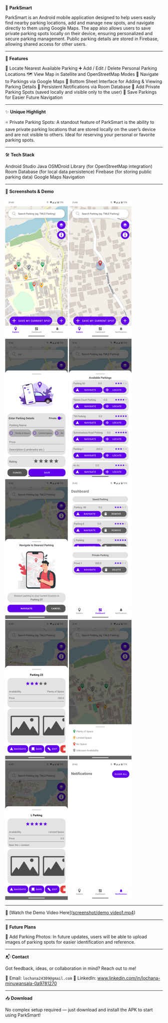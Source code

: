 🚗 **ParkSmart**

ParkSmart is an Android mobile application designed to help users easily find nearby parking locations, add and manage new spots, and navigate directly to them using Google Maps. The app also allows users to save private parking spots locally on their device, ensuring personalized and secure parking management. Public parking details are stored in Firebase, allowing shared access for other users.

---

📱 **Features**

📍 Locate Nearest Available Parking
➕ Add / Edit / Delete Personal Parking Locations
🗺️ View Map in Satellite and OpenStreetMap Modes
🧭 Navigate to Parkings via Google Maps
📝 Bottom Sheet Interface for Adding & Viewing Parking Details
🔔 Persistent Notifications via Room Database
🔐 Add Private Parking Spots (saved locally and visible only to the user)
📌 Save Parkings for Easier Future Navigation

---

✨ **Unique Highlight**

⭐ Private Parking Spots:
A standout feature of ParkSmart is the ability to save private parking locations that are stored locally on the user’s device and are not visible to others. Ideal for reserving your personal or favorite parking spots.

---

🛠️ **Tech Stack**

 Android Studio
 Java
 OSMDroid Library (for OpenStreetMap integration)
 Room Database (for local data persistence)
 Firebase (for storing public parking data)
 Google Maps Navigation

---

📸 **Screenshots & Demo**

<p float="left">
  <img src="screenshots/parking pins.png" width="200"/>
  <img src="screenshots/user location.png" width="200"/>
  <img src="screenshots/add new parking.png" width="200"/>
  <img src="screenshots/all parking.png" width="200"/>
  <img src="screenshots/navigate to nearest.png" width="200"/>
  <img src="screenshots/privet and saved parking.png" width="200"/>
  <img src="screenshots/parking info.png" width="200"/>
  <img src="screenshots/parking pin description.png" width="200"/>
  <img src="screenshots/parking info 2.png" width="200"/>
  <img src="screenshots/notification tab.png" width="200"/>
</p>


---

🎥 [Watch the Demo Video Here]([screenshot/demo video1.mp4](https://youtube.com/shorts/QBT5tY09uq0?feature=share))

---

🚀 **Future Plans**

 📸 Add Parking Photos:
  In future updates, users will be able to upload images of parking spots for easier identification and reference.

---

📬 **Contact**

Got feedback, ideas, or collaboration in mind? Reach out to me!

 📧 Email: `lochana24309@gmail.com`
 💼 LinkedIn: www.linkedin.com/in/lochana-minuwansala-0a9781270

---

📥 **Download**

No complex setup required — just download and install the APK to start using ParkSmart!
